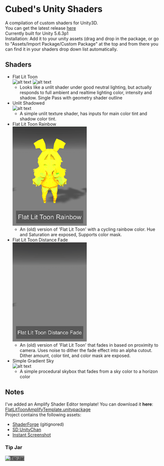 Cubed's Unity Shaders
============

A compilation of custom shaders for Unity3D.  
You can get the latest release [here](https://github.com/cubedparadox/Cubeds-Unity-Shaders/releases)  
Currently built for Unity 5.6.3p1  
Installation: Add it to your unity assets (drag and drop in the package, or go to "Assets/Import Package/Custom Package" at the top and from there you can find it in your shaders drop down list automatically.

## Shaders
* Flat Lit Toon  
![alt text](Media/Flat_Lit_Toon.png) ![alt text](Media/Flat_Lit_Toon__Inspector.png)
  * Looks like a unlit shader under good neutral lighting, but actually responds to full ambient and realtime lighting color, intensity and shadow. Single Pass with geometry shader outline
* Unlit Shadowed  
![alt text](Media/Unlit_Shadowed_thumb.png)
  * A simple unlit texture shader, has inputs for main color tint and shadow color tint.
* Flat Lit Toon Rainbow  
![alt text](Media/Flat_Lit_Toon_Rainbow.gif)
  * An (old) version of 'Flat Lit Toon' with a cycling rainbow color. Hue and Saturation are exposed, Supports color mask.
* Flat Lit Toon Distance Fade  
![alt text](Media/Flat_Lit_Toon_Distance_Fade.gif)
  * An (old) version of 'Flat Lit Toon' that fades in based on proximity to camera. Uses noise to dither the fade effect into an alpha cutout. Dither amount, color tint, and color mask are exposed.
* Simple Gradient Sky  
![alt text](Media/Simple_Gradient_Sky_thumb.png)
  * A simple procedural skybox that fades from a sky color to a horizon color

## Notes
I've added an Amplify Shader Editor template! You can download it **here**: [FlatLitToonAmplifyTemplate.unitypackage](https://github.com/cubedparadox/Cubeds-Unity-Shaders/raw/master/Packages/FlatLitToonAmplifyTemplate.unitypackage)  
Project contains the following assets:  
* <a href="http://acegikmo.com/shaderforge/">ShaderForge</a> (gitignored)
* <a href="http://unity-chan.com/">SD UnityChan</a>
* <a href="http://saadkhawaja.com/instant-hi-res-screenshot/">Instant Screenshot</a>

### Tip Jar  
<a href="https://digitaltipjar.com/cubedparadox?_external=true"><img alt="Tip Jar" style="border-width: 0; background-color: grey;" src="Media/tipbutton.png" /></a>
